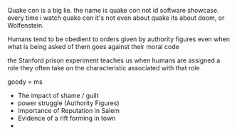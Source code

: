 Quake con is a big lie. the name is quake con not id software showcase. every time i watch quake con it's not even about quake its about doom, or Wolfenstein.

Humans tend to be obedient to orders given by authority figures even when what is being asked of them goes against their moral code

the Stanford prison experiment teaches us
when humans are assigned a role they often take on the characteristic associated with that role

goody = ms

- The impact of shame / guilt
- power struggle (Authority Figures)
- Importance of Reputation in Salem
- Evidence of a rift forming in town
- 